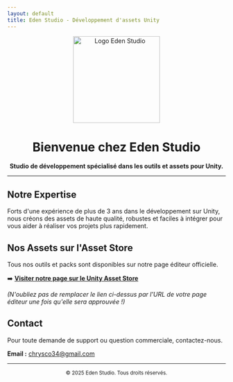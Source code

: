 ```yaml
---
layout: default
title: Eden Studio - Développement d'assets Unity
---
```


<p align="center">
  <img src="http://googleusercontent.com/image_generation_content/4" alt="Logo Eden Studio" width="200">
</p>

<h1 align="center">Bienvenue chez Eden Studio</h1>

<p align="center">
  <strong>Studio de développement spécialisé dans les outils et assets pour Unity.</strong>
</p>

---

## Notre Expertise

Forts d'une expérience de plus de 3 ans dans le développement sur Unity, nous créons des assets de haute qualité, robustes et faciles à intégrer pour vous aider à réaliser vos projets plus rapidement.

## Nos Assets sur l'Asset Store

Tous nos outils et packs sont disponibles sur notre page éditeur officielle.

➡️ **[Visiter notre page sur le Unity Asset Store](https://assetstore.unity.com/publishers/METTRE_VOTRE_ID_ICI)**

*(N'oubliez pas de remplacer le lien ci-dessus par l'URL de votre page éditeur une fois qu'elle sera approuvée !)*

## Contact

Pour toute demande de support ou question commerciale, contactez-nous.

**Email :** [chrysco34@gmail.com](mailto:chrysco34@gmail.com)

---

<p align="center">
  <small>&copy; 2025 Eden Studio. Tous droits réservés.</small>
</p>
